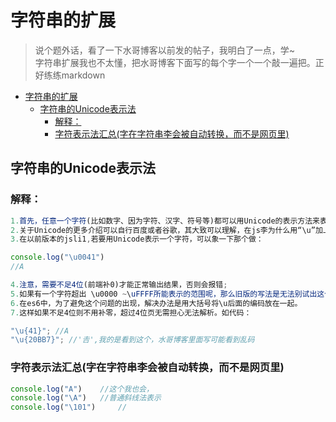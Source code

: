 # 字符串的扩展

>说个题外话，看了一下水哥博客以前发的帖子，我明白了一点，学~  
>字符串扩展我也不太懂，把水哥博客下面写的每个字一个一个敲一遍把。正好练练markdown

- [字符串的扩展](#%E5%AD%97%E7%AC%A6%E4%B8%B2%E7%9A%84%E6%89%A9%E5%B1%95)
    - [字符串的Unicode表示法](#%E5%AD%97%E7%AC%A6%E4%B8%B2%E7%9A%84unicode%E8%A1%A8%E7%A4%BA%E6%B3%95)
        - [解释：](#%E8%A7%A3%E9%87%8A)
        - [字符表示法汇总(字在字符串李会被自动转换，而不是网页里)](#%E5%AD%97%E7%AC%A6%E8%A1%A8%E7%A4%BA%E6%B3%95%E6%B1%87%E6%80%BB%E5%AD%97%E5%9C%A8%E5%AD%97%E7%AC%A6%E4%B8%B2%E6%9D%8E%E4%BC%9A%E8%A2%AB%E8%87%AA%E5%8A%A8%E8%BD%AC%E6%8D%A2%E8%80%8C%E4%B8%8D%E6%98%AF%E7%BD%91%E9%A1%B5%E9%87%8C)

## 字符串的Unicode表示法

### 解释：
```` javaScript
1.首先，任意一个字符(比如数字、因为字符、汉字、符号等)都可以用Unicode的表示方法来表示
2.关于Unicode的更多介绍可以自行百度或者谷歌，其大致可以理解，在js李为什么用“\u”加上四个十六进制字符来表试任意一个字符
3.在以前版本的jsli1,若要用Unicode表示一个字符，可以象一下那个做：

console.log("\u0041")
//A

4.注意，需要不足4位(前端补0)才能正常输出结果，否则会报错;
5.如果有一个字符超出 \u0000 ~\uFFFF所能表示的范围呢，那么旧版的写法是无法别试出这个字符的(原因是不能识别)。
6.在es6中，为了避免这个问题的出现，解决办法是用大括号将\u后面的编码放在一起。
7.这样如果不足4位则不用补零，超过4位页无需担心无法解析。如代码：

"\u{41}"; //A
"\u{20BB7}"; //'𠮷',我的是看到这个，水哥博客里面写可能看到乱码
````

### 字符表示法汇总(字在字符串李会被自动转换，而不是网页里)

```` JavaScript
console.log("A")    //这个我也会，
console.log("\A")   //普通斜线法表示
console.log("\101")     //




````
